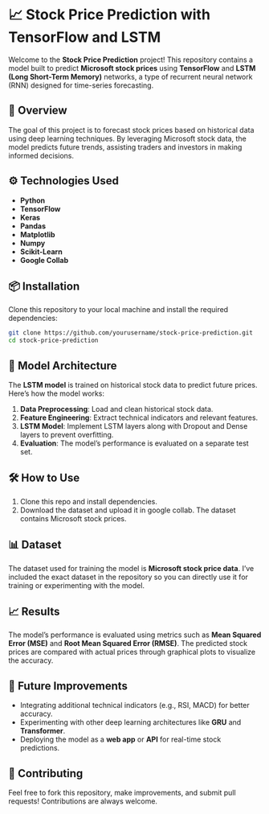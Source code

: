 # 📈 Stock Price Prediction with TensorFlow and LSTM

Welcome to the **Stock Price Prediction** project! This repository contains a model built to predict **Microsoft stock prices** using **TensorFlow** and **LSTM (Long Short-Term Memory)** networks, a type of recurrent neural network (RNN) designed for time-series forecasting.

## 🧐 Overview

The goal of this project is to forecast stock prices based on historical data using deep learning techniques. By leveraging Microsoft stock data, the model predicts future trends, assisting traders and investors in making informed decisions.

## ⚙️ Technologies Used

- **Python**
- **TensorFlow**
- **Keras**
- **Pandas**
- **Matplotlib**
- **Numpy**
- **Scikit-Learn**
- **Google Collab**

## 📦 Installation

Clone this repository to your local machine and install the required dependencies:

```bash
git clone https://github.com/yourusername/stock-price-prediction.git
cd stock-price-prediction
```
## 🧠 Model Architecture

The **LSTM model** is trained on historical stock data to predict future prices. Here’s how the model works:

1. **Data Preprocessing**: Load and clean historical stock data.
2. **Feature Engineering**: Extract technical indicators and relevant features.
3. **LSTM Model**: Implement LSTM layers along with Dropout and Dense layers to prevent overfitting.
4. **Evaluation**: The model’s performance is evaluated on a separate test set.

## 🛠️ How to Use

1. Clone this repo and install dependencies.
2. Download the dataset and upload it in google collab. The dataset contains Microsoft stock prices.

## 📊 Dataset

The dataset used for training the model is **Microsoft stock price data**. I’ve included the exact dataset in the repository so you can directly use it for training or experimenting with the model.

## 📈 Results

The model’s performance is evaluated using metrics such as **Mean Squared Error (MSE)** and **Root Mean Squared Error (RMSE)**. The predicted stock prices are compared with actual prices through graphical plots to visualize the accuracy.

## 🔮 Future Improvements

- Integrating additional technical indicators (e.g., RSI, MACD) for better accuracy.
- Experimenting with other deep learning architectures like **GRU** and **Transformer**.
- Deploying the model as a **web app** or **API** for real-time stock predictions.

## 🤝 Contributing

Feel free to fork this repository, make improvements, and submit pull requests! Contributions are always welcome.
